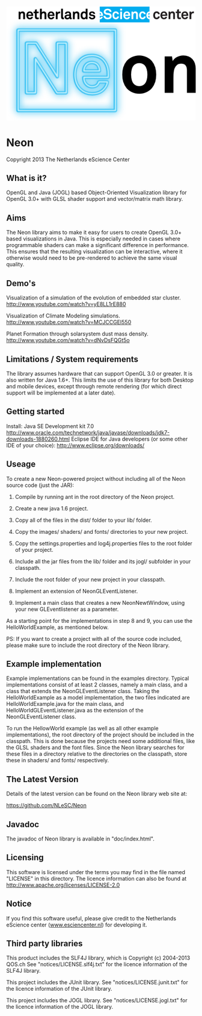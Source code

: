 ![logo](images/NLeSC_Neon_logo.png "Neon Logo")

Neon
======

Copyright 2013 The Netherlands eScience Center

What is it?
-----------

OpenGL and Java (JOGL) based Object-Oriented Visualization library for OpenGL 3.0+ with GLSL shader support and vector/matrix math library. 

Aims
----

The Neon library aims to make it easy for users to create OpenGL 3.0+ based visualizations in Java. This is especially needed in cases 
where programmable shaders can make a significant difference in performance. This ensures that the resulting visualization can be interactive, 
where it otherwise would need to be pre-rendered to achieve the same visual quality.

Demo's
------

Visualization of a simulation of the evolution of embedded star cluster.
http://www.youtube.com/watch?v=yE8LL1rE880

Visualization of Climate Modeling simulations.
http://www.youtube.com/watch?v=MCJCCGEI550

Planet Formation through solarsystem dust mass density.
http://www.youtube.com/watch?v=dNvDsFQGt5o

Limitations / System requirements
---------------------------------

The library assumes hardware that can support OpenGL 3.0 or greater. It is also written for Java 1.6+. This limits the use of this library 
for both Desktop and mobile devices, except through remote rendering (for which direct support will be implemented at a later date).

Getting started
---------------

Install:
Java SE Development kit 7.0 http://www.oracle.com/technetwork/java/javase/downloads/jdk7-downloads-1880260.html
Eclipse IDE for Java developers (or some other IDE of your choice): http://www.eclipse.org/downloads/

Useage
------

To create a new Neon-powered project without including all of the Neon source code (just the JAR):

1. Compile by running ant in the root directory of the Neon project.

2. Create a new java 1.6 project.

3. Copy all of the files in the dist/ folder to your lib/ folder.

4. Copy the images/ shaders/ and fonts/ directories to your new project.

5. Copy the settings.properties and log4j.properties files to the root folder of your project.

6. Include all the jar files from the lib/ folder and its jogl/ subfolder in your classpath.

7. Include the root folder of your new project in your classpath.

8. Implement an extension of NeonGLEventListener.

9. Implement a main class that creates a new NeonNewtWindow, using your new GLEventlistener as a parameter.
 
As a starting point for the implementations in step 8 and 9, you can use the HelloWorldExample, as mentioned below.

PS: If you want to create a project with all of the source code included, please make sure to include the root directory of the Neon library.

Example implementation
----------------------

Example implementations can be found in the examples directory. Typical implementations consist of at least 2 classes, namely a main class, and a class that extends the NeonGLEventListener class.
Taking the HelloWorldExample as a model implementation, the two files indicated are HelloWorldExample.java for the main class, and HelloWorldGLEventListener.java as the extension of the NeonGLEventListener class.

To run the HellowWorld example (as well as all other example implementations), the root directory of the project should be included in the classpath. This is done because the projects need some additional files, like the GLSL shaders and the font files. Since the Neon library searches for these files in a directory relative to the directories on the classpath, store these in shaders/ and fonts/ respectively. 

The Latest Version
------------------
Details of the latest version can be found on the Neon library web site at:  

<https://github.com/NLeSC/Neon>

Javadoc
-------

The javadoc of Neon library is available in "doc/index.html".

Licensing
---------

This software is licensed under the terms you may find in the file named "LICENSE" in this directory. The licence information can also be found at  
<http://www.apache.org/licenses/LICENSE-2.0>

Notice
------

If you find this software useful, please give credit to the Netherlands eScience center (www.esciencenter.nl) for developing it.

Third party libraries
---------------------

This product includes the SLF4J library, which is Copyright (c) 2004-2013 QOS.ch See "notices/LICENSE.slf4j.txt" for the licence information of the SLF4J library.

This project includes the JUnit library. See "notices/LICENSE.junit.txt" for the licence information of the JUnit library.

This project includes the JOGL library. See "notices/LICENSE.jogl.txt" for the licence information of the JOGL library.
